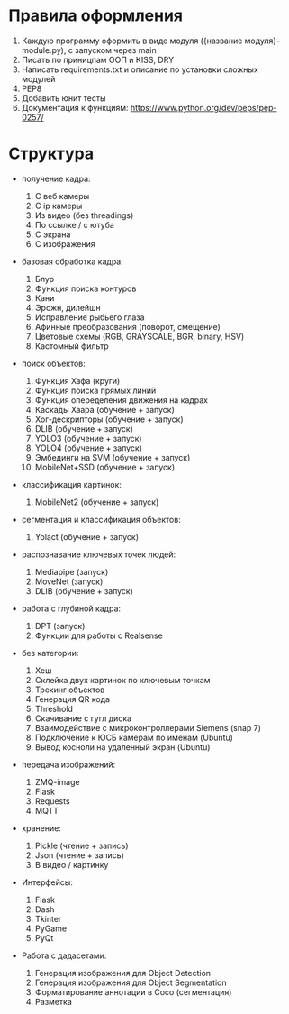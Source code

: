 # Правила оформления
1) Каждую программу оформить в виде модуля ({название модуля}-module.py), с запуском через main
2) Писать по приницпам ООП и KISS, DRY
3) Написать requirements.txt и описание по установки сложных модулей
4) PEP8
5) Добавить юнит тесты
6) Документация к функциям: https://www.python.org/dev/peps/pep-0257/

# Структура
- получение кадра:
  1) С веб камеры
  2) С ip камеры 
  3) Из видео (без threadings)
  4) По ссылке / с ютуба
  5) С экрана
  6) С изображения

- базовая обработка кадра:
  1) Блур
  2) Функция поиска контуров
  3) Кани
  4) Эрожн, дилейшн
  5) Исправление рыбьего глаза
  6) Афинные преобразования (поворот, смещение)
  7) Цветовые схемы (RGB, GRAYSCALE, BGR, binary, HSV)
  8) Кастомный фильтр

- поиск объектов:
  1) Функция Хафа (круги)
  2) Функция поиска прямых линий
  3) Функция опеределения движения на кадрах
  4) Каскады Хаара (обучение + запуск)
  5) Хог-дескрипторы (обучение + запуск)
  6) DLIB (обучение + запуск)
  7) YOLO3 (обучение + запуск)
  8) YOLO4 (обучение + запуск)
  9) Эмбединги на SVM (обучение + запуск)
  10) MobileNet+SSD (обучение + запуск)

- классификация картинок:
  1) MobileNet2 (обучение + запуск)

- сегментация и классификация объектов:
  1) Yolact (обучение + запуск)

- распознавание ключевых точек людей:
  1) Mediapipe (запуск)
  2) MoveNet (запуск)
  3) DLIB (обучение + запуск)

- работа с глубиной кадра:
  1) DPT (запуск)
  2) Функции для работы  с Realsense

- без категории:
  1) Хеш
  2) Склейка двух картинок по ключевым точкам
  3) Трекинг объектов
  4) Генерация QR кода
  5) Threshold
  6) Скачивание с гугл диска
  7) Взаимодействие с микроконтроллерами Siemens (snap 7)
  8) Подключение к ЮСБ камерам по именам (Ubuntu)
  9) Вывод косноли на удаленный экран (Ubuntu)

- передача изображений:
  1) ZMQ-image
  2) Flask
  3) Requests
  4) MQTT

- хранение: 
  1) Pickle (чтение + запись)
  2) Json (чтение + запись)
  3) В видео / картинку

- Интерфейсы:
  1) Flask
  2) Dash
  3) Tkinter
  4) PyGame
  5) PyQt

- Работа с дадасетами:
  1) Генерация изображения для Object Detection
  2) Генерация изображения для Object Segmentation 
  3) Форматирование аннотации в Coco (сегментация)
  4) Разметка

